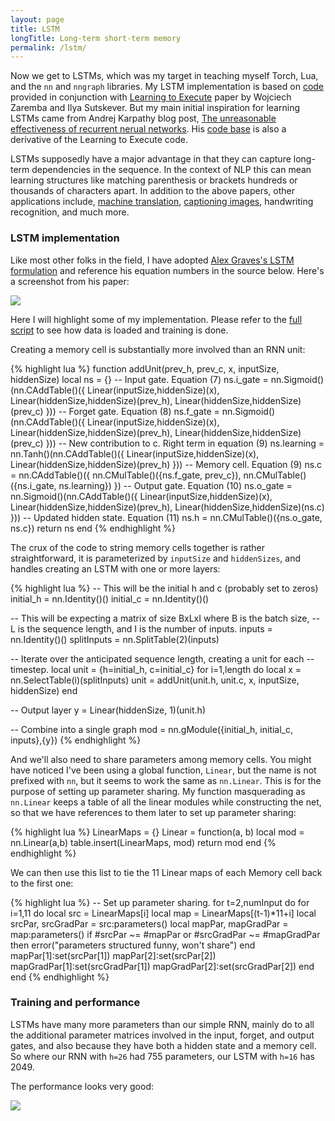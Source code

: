 ```yaml
---
layout: page
title: LSTM
longTitle: Long-term short-term memory
permalink: /lstm/
---
```


Now we get to LSTMs, which was my target in teaching myself Torch, Lua, and the <code>nn</code> and <code>nngraph</code> libraries.
My LSTM implementation is based on [code](https://github.com/wojzaremba/lstm) provided in conjunction with [Learning to Execute](http://arxiv.org/abs/1410.4615) paper by Wojciech Zaremba and Ilya Sutskever.
But my main initial inspiration for learning LSTMs came from Andrej Karpathy blog post, [The unreasonable effectiveness of recurrent nerual networks](http://karpathy.github.io/2015/05/21/rnn-effectiveness/). His [code base](https://github.com/karpathy/char-rnn) is also a derivative of the Learning to Execute code.

LSTMs supposedly have a major advantage in that they can capture long-term dependencies in the sequence. In the context of NLP this can mean learning structures like matching parenthesis or brackets hundreds or thousands of characters apart. In addition to the above papers, other applications include, [machine translation](http://papers.nips.cc/paper/5346-sequence-to-sequence-learning-with-neural-networks.pdf), [captioning images](http://arxiv.org/pdf/1411.4555v2.pdf), handwriting recognition, and much more.

### LSTM implementation

Like most other folks in the field, I have adopted [Alex Graves's LSTM formulation](http://arxiv.org/pdf/1308.0850v5.pdf) and reference his equation numbers in the source below. Here's a screenshot from his paper:

<div class="full-width-image">
  <img src="{{"/assets/lstm/graves_equations.png" | prepend: site.baseurl }}">
</div>

Here I will highlight some of my implementation. Please refer to the [full script](https://github.com/kbullaughey/lstm-play/blob/master/toys/lstm/model-1_layer.lua) to see how data is loaded and training is done.

Creating a memory cell is substantially more involved than an RNN unit:

{% highlight lua %}
function addUnit(prev_h, prev_c, x, inputSize, hiddenSize)
  local ns = {}
  -- Input gate. Equation (7)
  ns.i_gate = nn.Sigmoid()(nn.CAddTable()({
    Linear(inputSize,hiddenSize)(x),
    Linear(hiddenSize,hiddenSize)(prev_h),
    Linear(hiddenSize,hiddenSize)(prev_c)
  }))
  -- Forget gate. Equation (8)
  ns.f_gate = nn.Sigmoid()(nn.CAddTable()({
    Linear(inputSize,hiddenSize)(x),
    Linear(hiddenSize,hiddenSize)(prev_h),
    Linear(hiddenSize,hiddenSize)(prev_c)
  }))
  -- New contribution to c. Right term in equation (9)
  ns.learning = nn.Tanh()(nn.CAddTable()({
    Linear(inputSize,hiddenSize)(x),
    Linear(hiddenSize,hiddenSize)(prev_h)
  }))
  -- Memory cell. Equation (9)
  ns.c = nn.CAddTable()({
    nn.CMulTable()({ns.f_gate, prev_c}),
    nn.CMulTable()({ns.i_gate, ns.learning})
  })
  -- Output gate. Equation (10)
  ns.o_gate = nn.Sigmoid()(nn.CAddTable()({
    Linear(inputSize,hiddenSize)(x),
    Linear(hiddenSize,hiddenSize)(prev_h),
    Linear(hiddenSize,hiddenSize)(ns.c)
  }))
  -- Updated hidden state. Equation (11)
  ns.h = nn.CMulTable()({ns.o_gate, ns.c})
  return ns
end
{% endhighlight %}

The crux of the code to string memory cells together is rather straightforward, it is parameterized by <code>inputSize</code> and <code>hiddenSizes</code>, and handles creating an LSTM with one or more layers:

{% highlight lua %}
-- This will be the initial h and c (probably set to zeros)
initial_h = nn.Identity()()
initial_c = nn.Identity()()

-- This will be expecting a matrix of size BxLxI where B is the batch size,
-- L is the sequence length, and I is the number of inputs.
inputs = nn.Identity()()
splitInputs = nn.SplitTable(2)(inputs)

-- Iterate over the anticipated sequence length, creating a unit for each
-- timestep.
local unit = {h=initial_h, c=initial_c}
for i=1,length do
  local x = nn.SelectTable(i)(splitInputs)
  unit = addUnit(unit.h, unit.c, x, inputSize, hiddenSize)
end

-- Output layer
y = Linear(hiddenSize, 1)(unit.h)

-- Combine into a single graph
mod = nn.gModule({initial_h, initial_c, inputs},{y})
{% endhighlight %}

And we'll also need to share parameters among memory cells. You might have noticed I've been using a global function, <code>Linear</code>, but the name is not prefixed with <code>nn</code>, but it seems to work the same as <code>nn.Linear</code>. This is for the purpose of setting up parameter sharing. My function masquerading as <code>nn.Linear</code> keeps a table of all the linear modules while constructing the net, so that we have references to them later to set up parameter sharing:

{% highlight lua %}
LinearMaps = {}
Linear = function(a, b)
  local mod = nn.Linear(a,b)
  table.insert(LinearMaps, mod)
  return mod
end
{% endhighlight %}

We can then use this list to tie the 11 Linear maps of each Memory cell back to the first one:

{% highlight lua %}
-- Set up parameter sharing. 
for t=2,numInput do
  for i=1,11 do
    local src = LinearMaps[i]
    local map = LinearMaps[(t-1)*11+i]
    local srcPar, srcGradPar = src:parameters()
    local mapPar, mapGradPar = map:parameters()
    if #srcPar ~= #mapPar or #srcGradPar ~= #mapGradPar then
      error("parameters structured funny, won't share")
    end
    mapPar[1]:set(srcPar[1])
    mapPar[2]:set(srcPar[2])
    mapGradPar[1]:set(srcGradPar[1])
    mapGradPar[2]:set(srcGradPar[2])
  end
end
{% endhighlight %}

### Training and performance

LSTMs have many more parameters than our simple RNN, mainly do to all the additional parameter matrices involved in the input, forget, and output gates, and also because they have both a hidden state and a memory cell. So where our RNN with <code>h=26</code> had 755 parameters, our LSTM with <code>h=16</code> has 2049.

The performance looks very good:

<div class="standard-image">
  <img src="{{"/assets/lstm/model-1_layer-1.png" | prepend: site.baseurl }}">
</div>


